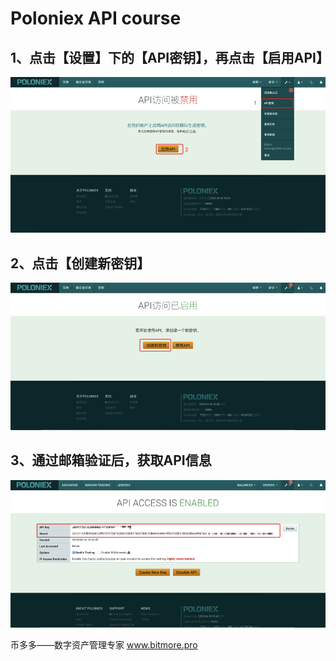 # Poloniex  API  course

## 1、点击【设置】下的【API密钥】，再点击【启用API】

![](.gitbook/assets/poloniex1.png)

## 2、点击【创建新密钥】

![](.gitbook/assets/poloniex2.png)

## 3、通过邮箱验证后，获取API信息

![](.gitbook/assets/poloniex3.png)

币多多——数字资产管理专家  www.bitmore.pro

